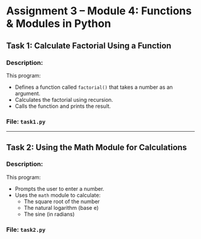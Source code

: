 # Assignment 3 – Module 4: Functions & Modules in Python

## Task 1: Calculate Factorial Using a Function

### Description:
This program:
- Defines a function called `factorial()` that takes a number as an argument.
- Calculates the factorial using recursion.
- Calls the function and prints the result.

### File: `task1.py`


---

## Task 2: Using the Math Module for Calculations

### Description:
This program:
- Prompts the user to enter a number.
- Uses the `math` module to calculate:
  - The square root of the number
  - The natural logarithm (base e)
  - The sine (in radians)

### File: `task2.py`
